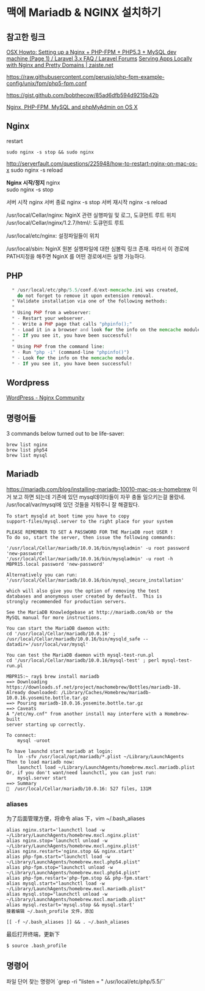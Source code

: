 # 맥에 Mariadb & NGINX 설치하기

## 참고한 링크
[OSX Howto: Setting up a Nginx + PHP-FPM + PHP5.3 + MySQL dev machine (Page 1) / Laravel 3.x FAQ / Laravel Forums](http://forumsarchive.laravel.io/viewtopic.php?id=3216)
[Serving Apps Locally with Nginx and Pretty Domains | zaiste.net](http://zaiste.net/2013/03/serving_apps_locally_with_nginx_and_pretty_domains/)

<https://raw.githubusercontent.com/perusio/php-fpm-example-config/unix/fpm/php5-fpm.conf>

<https://gist.github.com/bobthecow/85ad6dfb594d9215b42b>

[Nginx, PHP-FPM, MySQL and phpMyAdmin on OS X](https://gist.github.com/mgmilcher/5eaed7714d031a12ed97)

## Nginx
restart

`sudo nginx -s stop && sudo nginx`

http://serverfault.com/questions/225948/how-to-restart-nginx-on-mac-os-x
sudo nginx -s reload

**Nginx 시작/정지**
nginx  
sudo nginx -s stop


서버 시작 nginx
서버 종료 nginx -s stop
서버 재시작 nginx -s reload

/usr/local/Cellar/nginx: NginX 관련 실행파일 및 로그, 도큐먼트 루트 위치
/usr/local/Cellar/nginx/1.2.7/html/: 도큐먼트 루트

/usr/local/etc/nginx: 설정파일들이 위치

/usr/local/sbin: NginX 원본 실행파일에 대한 심볼릭 링크 존재. 따라서 이 경로에 PATH지정을 해주면 NginX 를 어떤 경로에서든 실행 가능하다.

## PHP
```php
  * /usr/local/etc/php/5.5/conf.d/ext-memcache.ini was created,
    do not forget to remove it upon extension removal.
  * Validate installation via one of the following methods:
  *
  * Using PHP from a webserver:
  * - Restart your webserver.
  * - Write a PHP page that calls "phpinfo();"
  * - Load it in a browser and look for the info on the memcache module.
  * - If you see it, you have been successful!
  *
  * Using PHP from the command line:
  * - Run "php -i" (command-line "phpinfo()")
  * - Look for the info on the memcache module.
  * - If you see it, you have been successful!
```

## Wordpress
[WordPress - Nginx Community](http://wiki.nginx.org/WordPress)


## 명령어들
3 commands below turned out to be life-saver:

```
brew list nginx
brew list php54
brew list mysql
```

## Mariadb


https://mariadb.com/blog/installing-mariadb-10010-mac-os-x-homebrew
이거 보고 하면 되는데 기존에 있던 mysql데이타들이 자꾸 충돌 일으키는걸 몰랐네.
/usr/local/var/mysql에 있던 것들을 지워주니 잘 해결됬다.

```
To start mysqld at boot time you have to copy
support-files/mysql.server to the right place for your system

PLEASE REMEMBER TO SET A PASSWORD FOR THE MariaDB root USER !
To do so, start the server, then issue the following commands:

'/usr/local/Cellar/mariadb/10.0.16/bin/mysqladmin' -u root password 'new-password'
'/usr/local/Cellar/mariadb/10.0.16/bin/mysqladmin' -u root -h MBPR15.local password 'new-password'

Alternatively you can run:
'/usr/local/Cellar/mariadb/10.0.16/bin/mysql_secure_installation'

which will also give you the option of removing the test
databases and anonymous user created by default.  This is
strongly recommended for production servers.

See the MariaDB Knowledgebase at http://mariadb.com/kb or the
MySQL manual for more instructions.

You can start the MariaDB daemon with:
cd '/usr/local/Cellar/mariadb/10.0.16' ; /usr/local/Cellar/mariadb/10.0.16/bin/mysqld_safe --datadir='/usr/local/var/mysql'

You can test the MariaDB daemon with mysql-test-run.pl
cd '/usr/local/Cellar/mariadb/10.0.16/mysql-test' ; perl mysql-test-run.pl
```

```
MBPR15:~ ray$ brew install mariadb
==> Downloading https://downloads.sf.net/project/machomebrew/Bottles/mariadb-10.
Already downloaded: /Library/Caches/Homebrew/mariadb-10.0.16.yosemite.bottle.tar.gz
==> Pouring mariadb-10.0.16.yosemite.bottle.tar.gz
==> Caveats
A "/etc/my.cnf" from another install may interfere with a Homebrew-built
server starting up correctly.

To connect:
    mysql -uroot

To have launchd start mariadb at login:
    ln -sfv /usr/local/opt/mariadb/*.plist ~/Library/LaunchAgents
Then to load mariadb now:
    launchctl load ~/Library/LaunchAgents/homebrew.mxcl.mariadb.plist
Or, if you don't want/need launchctl, you can just run:
    mysql.server start
==> Summary
🍺  /usr/local/Cellar/mariadb/10.0.16: 527 files, 131M
```


### aliases

为了后面管理方便，将命令 alias 下，vim ~/.bash_aliases

```
alias nginx.start='launchctl load -w ~/Library/LaunchAgents/homebrew.mxcl.nginx.plist'
alias nginx.stop='launchctl unload -w ~/Library/LaunchAgents/homebrew.mxcl.nginx.plist'
alias nginx.restart='nginx.stop && nginx.start'
alias php-fpm.start="launchctl load -w ~/Library/LaunchAgents/homebrew.mxcl.php54.plist"
alias php-fpm.stop="launchctl unload -w ~/Library/LaunchAgents/homebrew.mxcl.php54.plist"
alias php-fpm.restart='php-fpm.stop && php-fpm.start'
alias mysql.start="launchctl load -w ~/Library/LaunchAgents/homebrew.mxcl.mariadb.plist"
alias mysql.stop="launchctl unload -w ~/Library/LaunchAgents/homebrew.mxcl.mariadb.plist"
alias mysql.restart='mysql.stop && mysql.start'
接着编辑 ~/.bash_profile 文件，添加
```

`[[ -f ~/.bash_aliases ]] && . ~/.bash_aliases`

最后打开终端，更新下

`$ source .bash_profile`






## 명령어
파일 단어 찾는 명령어
`grep -ri "listen = " /usr/local/etc/php/5.5/``


